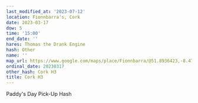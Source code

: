```yaml
---
last_modified_at: '2023-07-12'
location: Fionnbarra's, Cork
date: 2023-03-17
dow: 5
time: '15:00'
end_date: ''
hares: Thomas the Drank Engine
hash: Other
name: ''
map_url: https://www.google.com/maps/place/Fionnbarra/@51.8936423,-8.4731681,17z/data=!3m1!4b1!4m6!3m5!1s0x4844901b3d1d9825:0x61b0562493ecc45f!8m2!3d51.8936423!4d-8.4709741!16s%2Fg%2F11b6mhh27l
ordinal_date: 20230317
other_hash: Cork H3
title: Cork H3
---
```

Paddy's Day Pick-Up Hash
